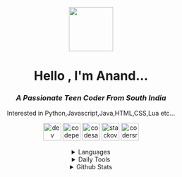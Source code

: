 <p align="center"> <img  height="100px" src="https://user-images.githubusercontent.com/87514488/126930450-3e791922-155c-417d-b299-c12ccfd6306b.gif"/> </p>
<h1 align="center" >Hello , I'm Anand... </h1>
<h3 align="center"><i>A Passionate Teen Coder From South India</i></h3>


<p align="center"> Interested in Python,Javascript,Java,HTML,CSS,Lua etc...</p>
 
<!-- Social Media -->
<p align="center" ><a href="https://dev.to/httpanand"><img src='https://cdn.jsdelivr.net/npm/simple-icons@3.0.1/icons/dev-dot-to.svg' alt='dev' height='40'></a> <a href="https://codepen.io/httpanand"><img src='https://cdn.jsdelivr.net/npm/simple-icons@3.0.1/icons/codepen.svg' alt='codepen' height='40'></a>  <a href="https://codesandbox.io/u/httpanand"><img src='https://cdn.jsdelivr.net/npm/simple-icons@3.0.1/icons/codesandbox.svg' alt='codesandbox' height='40'></a>  <a href="https://stackoverflow.com/users/16472293"><img src='https://cdn.jsdelivr.net/npm/simple-icons@3.0.1/icons/stackoverflow.svg' alt='stackoverflow' height='40'></a>  <a href="https://profile.codersrank.io/user/httpanand"><img src='https://cdn.jsdelivr.net/npm/simple-icons@3.0.1/icons/codersrank.svg' alt='codersrank' height='40'></a>  </p>

<!-- Languages -->
<details>
  
  <summary align="center">Languages </summary>
<p align="center">
<img src="https://img.icons8.com/color/50/000000/javascript--v1.png"/><img src="https://img.icons8.com/color/50/000000/python--v1.png"/><img src="https://img.icons8.com/color/48/000000/java-coffee-cup-logo--v1.png"/><img src="https://img.icons8.com/color/50/000000/css3.png"/><img src="https://img.icons8.com/color/50/000000/html-5--v1.png"/><img src="https://img.icons8.com/officexs/45/000000/php-logo.png"/><img src="https://user-images.githubusercontent.com/87514488/126919892-9161e91c-c0ea-466a-afb8-ca8aa5e332cc.png" >
</p>

</details>

<!-- Daily tools -->
<details> 
  
  <summary align="center">Daily Tools</summary>
  <p align="center">
<img src="https://img.icons8.com/fluent/50/000000/android-os.png"/><img src="https://img.icons8.com/color/50/000000/visual-studio-code-2019.png"/><img src="https://img.icons8.com/fluent/50/000000/sublime-text.png"/><img src="https://img.icons8.com/color/48/000000/pycharm.png"/><img src="https://user-images.githubusercontent.com/87514488/129579177-fd8e08e8-33ba-4a22-ab71-ee3f493471e3.png"/><img src="https://img.icons8.com/fluency/48/000000/blender-3d.png"/><img src="https://img.icons8.com/color/46/000000/kali-linux.png"/>
  </p>
  
</details>

<!-- Github Stats -->

<details>
  
  <summary align="center"> Github Stats </summary>
<a href="https://github.com/httpanand">
  <img align="center" height="130px" width="350px" src="https://github-readme-stats.vercel.app/api/top-langs/?username=httpanand&layout=compact&theme=dark" />
</a>
 
<a href="https://github.com/httpanand">
  <img align="center" height="170px" width="350px"src="https://github-readme-stats.vercel.app/api?username=httpanand&show_icons=true&theme=dark" />
</a>

</details>

